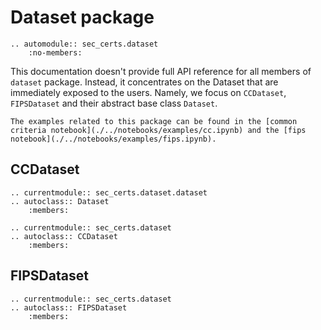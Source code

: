 # Dataset package

```{eval-rst}
.. automodule:: sec_certs.dataset
    :no-members:
```

This documentation doesn't provide full API reference for all members of `dataset` package. Instead, it concentrates on the Dataset that are immediately exposed to the users. Namely, we focus on `CCDataset`, `FIPSDataset` and their abstract base class `Dataset`.

```{tip}
The examples related to this package can be found in the [common criteria notebook](./../notebooks/examples/cc.ipynb) and the [fips notebook](./../notebooks/examples/fips.ipynb).
```

## CCDataset

```{eval-rst}
.. currentmodule:: sec_certs.dataset.dataset
.. autoclass:: Dataset
    :members:
```

```{eval-rst}
.. currentmodule:: sec_certs.dataset
.. autoclass:: CCDataset
    :members:
```

## FIPSDataset

```{eval-rst}
.. currentmodule:: sec_certs.dataset
.. autoclass:: FIPSDataset
    :members:
```
